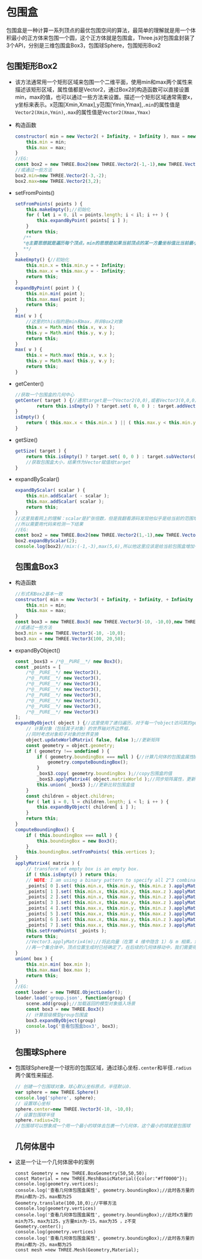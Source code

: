 # 包围盒

​		包围盒是一种计算一系列顶点的最优包围空间的算法，最简单的理解就是用一个体积最小的正方体来包围一个圆，这个正方体就是包围盒，Three.js对包围盒封装了3个API，分别是三维包围盒Box3，包围球Sphere，包围矩形Box2

## 包围矩形Box2

+   该方法通常用一个矩形区域来包围一个二维平面，使用min和max两个属性来描述该矩形区域，属性值都是Vector2，通过Box2的构造函数可以直接设置min，max的值，也可以通过一些方法来设置。描述一个矩形区域通常需要x，y坐标来表示。x范围[Xmin,Xmax],y范围[Ymin,Ymax],`.min`的属性值是`Vector2(Xmin,Ymin)`,`.max`的属性值是`Vector2(Xmax,Ymax)`

+   构造函数

    ```js
    constructor( min = new Vector2( + Infinity, + Infinity ), max = new Vector2( - Infinity, - Infinity ) ) {
    	this.min = min;
    	this.max = max;
    }
    //EG:
    const box2 = new THREE.Box2(new THREE.Vector2(-1,-1),new THREE.Vector2(3,4));
    //或通过一些方法
    box2.min=new THREE.Vector2(-3,-2);
    box2.max=new THREE.Vector2(3,2);
    ```

+   setFromPoints()

    ```js
    setFromPoints( points ) {
    	this.makeEmpty();//初始化
    	for ( let i = 0, il = points.length; i < il; i ++ ) {
    		this.expandByPoint( points[ i ] );
    	}
    	return this;
       /**
       *@主要思想就是遍历每个顶点，min的思想是如果当前顶点的某一方量坐标值比当前最小值还小就做替换，max的思想是如果当前顶点的某一方量坐标值比当前最大值还大就做替换
       **/
    }
    makeEmpty() {//初始化
    	this.min.x = this.min.y = + Infinity;
    	this.max.x = this.max.y = - Infinity;
    	return this;
    }
    expandByPoint( point ) {
    	this.min.min( point );
    	this.max.max( point );
    	return this;
    }
    min( v ) {
        //这里的this指的是min和max，并非Box2对象
    	this.x = Math.min( this.x, v.x );
    	this.y = Math.min( this.y, v.y );
    	return this;
    }
    max( v ) {
    	this.x = Math.max( this.x, v.x );
    	this.y = Math.max( this.y, v.y );
    	return this;
    }
    ```

+   getCenter()

    ```js
    //获取一个包围盒的几何中心
    getCenter( target ) {//通常target是一个Vector2(0,0),或者Vector3(0,0,0);即一个初试向量
    		return this.isEmpty() ? target.set( 0, 0 ) : target.addVectors( this.min, this.max ).multiplyScalar( 0.5 );//min与max相加取一半并赋值给target
    }
    isEmpty() {
    	return ( this.max.x < this.min.x ) || ( this.max.y < this.min.y );//如果最大值比最小值还小，则该包围盒不合法，所以为判空.
    }

+   getSize()

    ```js
    getSize( target ) {
    	return this.isEmpty() ? target.set( 0, 0 ) : target.subVectors( this.max, this.min );
        //获取包围盒大小，结果作为Vector赋值给target
    }
    ```

+   expandByScalar()

    ```js
    expandByScalar( scalar ) {
        this.min.addScalar( - scalar );
        this.max.addScalar( scalar );
        return this;
    }
    //这里我看网上的理解：scalar是扩张倍数，但是我翻看源码发现他似乎是给当前的范围增加一个标量，而并非乘一个标量
    //所以需要用代码来检测一下结果
    //EG:
    const box2 = new THREE.Box2(new THREE.Vector2(1,-1),new THREE.Vector2(3,4));
    box2.expandByScalar(2);
    console.log(box2)//mix:(-1,-3),max(5,6),所以他这里应该是给当前包围盒增加一个标量的距离。并非乘一个标量
    ```

    ## 包围盒Box3

+   构造函数

    ```js
    //形式和Box2基本一致
    constructor( min = new Vector3( + Infinity, + Infinity, + Infinity ), max = new Vector3( - Infinity, - Infinity, - Infinity ) ) {
        this.min = min;
        this.max = max;
    }
    const box3 = new THREE.Box3( new THREE.Vector3(-10, -10,0),new THREE.Vector3(100, 20,50));
    //或通过一些方法
    box3.min = new THREE.Vector3(-10, -10,0);
    box3.max = new THREE.Vector3(100, 20,50);
    ```

+   expandByObject()

    ```js
    const _box$3 = /*@__PURE__*/ new Box3();
    const _points = [
        /*@__PURE__*/ new Vector3(),
        /*@__PURE__*/ new Vector3(),
        /*@__PURE__*/ new Vector3(),
        /*@__PURE__*/ new Vector3(),
        /*@__PURE__*/ new Vector3(),
        /*@__PURE__*/ new Vector3(),
        /*@__PURE__*/ new Vector3(),
        /*@__PURE__*/ new Vector3()
    ];
    expandByObject( object ) {//这里使用了递归遍历，对于每一个object访问其的geometry属性，如果存在则计算包围盒，如果不存在，则遍历他的子代
        // 计算对象（包括其子对象）的世界轴对齐边界框，
        //同时考虑对象和子对象的世界变换
        object.updateWorldMatrix( false, false );//更新矩阵
        const geometry = object.geometry;
        if ( geometry !== undefined ) {
            if ( geometry.boundingBox === null ) {//计算几何体的包围盒属性boundingBox默认值为空null执行geometry.computeBoundingBox()方法才会计算该几何体的包围盒Box3，然后赋值给.boundingBox属性。
                geometry.computeBoundingBox();
            }
            _box$3.copy( geometry.boundingBox );//copy包围盒的值
            _box$3.applyMatrix4( object.matrixWorld );//同步矩阵属性，更新包围盒坐标
            this.union( _box$3 );//更新比较包围盒值
        }
        const children = object.children;
        for ( let i = 0, l = children.length; i < l; i ++ ) {
            this.expandByObject( children[ i ] );
        }
        return this;
    }
    computeBoundingBox() {
        if ( this.boundingBox === null ) {
            this.boundingBox = new Box3();
        }
        this.boundingBox.setFromPoints( this.vertices );
    }
    applyMatrix4( matrix ) {
        // transform of empty box is an empty box.
        if ( this.isEmpty() ) return this;
        // NOTE: I am using a binary pattern to specify all 2^3 combinations below
        _points[ 0 ].set( this.min.x, this.min.y, this.min.z ).applyMatrix4( matrix ); // 000
        _points[ 1 ].set( this.min.x, this.min.y, this.max.z ).applyMatrix4( matrix ); // 001
        _points[ 2 ].set( this.min.x, this.max.y, this.min.z ).applyMatrix4( matrix ); // 010
        _points[ 3 ].set( this.min.x, this.max.y, this.max.z ).applyMatrix4( matrix ); // 011
        _points[ 4 ].set( this.max.x, this.min.y, this.min.z ).applyMatrix4( matrix ); // 100
        _points[ 5 ].set( this.max.x, this.min.y, this.max.z ).applyMatrix4( matrix ); // 101
        _points[ 6 ].set( this.max.x, this.max.y, this.min.z ).applyMatrix4( matrix ); // 110
        _points[ 7 ].set( this.max.x, this.max.y, this.max.z ).applyMatrix4( matrix ); // 111
        this.setFromPoints( _points );
        return this;
        //Vector3.applyMatrix4(m);//将此向量（在第 4 维中隐含 1）与 m 相乘，然后除以透视图。,暂时理解为更新顶点位置
        //再一个集合体中，顶点位置生成时已经确定了，在后续的几何体移动中，我们需要得到更新后的顶点坐标，这时需要将顶点.applyMatrix4(一个模型矩阵);这样才能够得到正确有意义的坐标，同时包围盒这里同样可以这样理解，包围盒只保存了大小，但如果几何体本身在后续操作中进行了一些变换操作，这时候需要将包围盒也applyMatrix4才能够得到更新后的包围盒
    }
    union( box ) {
        this.min.min( box.min );
        this.max.max( box.max );
        return this;
    }
    //EG:
    const loader = new THREE.ObjectLoader();
    loader.load('group.json', function(group) {
        scene.add(group);//加载返回的模型对象插入场景
        const box3 = new THREE.Box3()
        // 计算层级模型group包围盒
        box3.expandByObject(group)
        console.log('查看包围盒box3', box3);
    })
    
    ```

    ## 包围球Sphere

+   包围球Sphere是一个球形的包围区域，通过球心坐标`.center`和半径`.radius`两个属性来描述.

    ```JavaScript
    // 创建一个包围球对象，球心默认坐标原点，半径默认0.
    var sphere = new THREE.Sphere()
    console.log('sphere', sphere);
    // 设置球心坐标
    sphere.center=new THREE.Vector3(-10, -10,0);
    // 设置包围球半径
    sphere.radius=20;
    //包围球可以想象成一个用一个最小的球体去包裹一个几何体，这个最小的球就是包围球
    ```

    ## 几何体居中

+   这是一个让一个几何体居中的案例

    ```etjs
    const Geometry = new THREE.BoxGeometry(50,50,50);
    const Material = new THREE.MeshBasicMaterial({color:"#ff0000"});
    console.log(geometry.vertices);
    console.log('查看几何体包围盒属性', geometry.boundingBox);//此时各方量的的min都为-25，max都为25
    Geometry.translate(100,10,0);//平移方法
    console.log(geometry.vertices)
    console.log('查看几何体包围盒属性', geometry.boundingBox);//此时x方量的min为75，max为125，y方量min为-15，max为35 ，z不变
    Geometry.center();
    console.log(geometry.vertices)
    console.log('查看几何体包围盒属性', geometry.boundingBox);//此时各方量的的min都为-25，max都为25
    const mesh =new THREE.Mesh(Geometry,Material);
    ```

